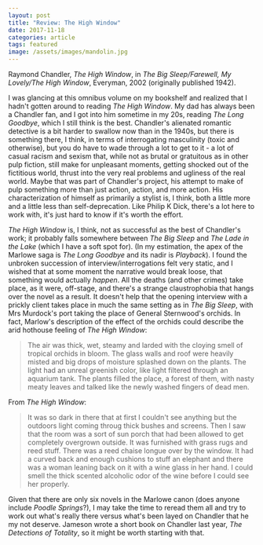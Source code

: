 ```yaml
---
layout: post
title: "Review: The High Window"
date: 2017-11-18
categories: article
tags: featured
image: /assets/images/mandolin.jpg
---
```


Raymond Chandler, *The High Window*, in *The Big Sleep/Farewell, My
Lovely/The High Window*, Everyman, 2002 (originally published 1942).

I was glancing at this omnibus volume on my bookshelf and realized that
I hadn't gotten around to reading *The High Window*. My dad has always
been a Chandler fan, and I got into him sometime in my 20s, reading *The
Long Goodbye*, which I still think is the best. Chandler's alienated
romantic detective is a bit harder to swallow now than in the 1940s, but
there is something there, I think, in terms of interrogating masculinity
(toxic and otherwise), but you do have to wade through a lot to get to
it - a lot of casual racism and sexism that, while not as brutal or
gratuitous as in other pulp fiction, still make for unpleasant moments,
getting shocked out of the fictitious world, thrust into the very real
problems and ugliness of the real world. Maybe that was part of
Chandler's project, his attempt to make of pulp something more than just
action, action, and more action. His characterization of himself as
primarily a stylist is, I think, both a little more and a little less
than self-deprecation. Like Philip K Dick, there's a lot here to work
with, it's just hard to know if it's worth the effort.

*The High Window* is, I think, not as successful as the best of
Chandler's work; it probably falls somewhere between *The Big Sleep* and
*The Lade in the Lake* (which I have a soft spot for). (In my
estimation, the apex of the Marlowe saga is *The Long Goodbye* and its
nadir is *Playback*). I found the unbroken succession of
interview/interrogations felt very static, and I wished that at some
moment the narrative would break loose, that something would actually
*happen*. All the deaths (and other crimes) take place, as it were,
off-stage, and there's a strange claustrophobia that hangs over the
novel as a result. It doesn't help that the opening interview with a
prickly client takes place in much the same setting as in *The Big
Sleep*, with Mrs Murdock's port taking the place of General Sternwood's
orchids. In fact, Marlow's description of the effect of the orchids
could describe the arid hothouse feeling of *The High Window*:

>The air was thick, wet, steamy and larded with the cloying smell of
>tropical orchids in bloom. The glass walls and roof were heavily misted
>and big drops of moisture splashed down on the plants. The light had an
>unreal greenish color, like light filtered through an aquarium tank.
>The plants filled the place, a forest of them, with nasty meaty leaves
>and talked like the newly washed fingers of dead men.

From *The High Window*:

>It was so dark in there that at first I couldn't see anything but the
>outdoors light coming throug thick bushes and screens. Then I saw that
>the room was a sort of sun porch that had been allowed to get
>completely overgrown outside. It was furnished with grass rugs and reed
>stuff. There was a reed chaise longue over by the window. It had a
>curved back and enough cushions to stuff an elephant and there was a
>woman leaning back on it with a wine glass in her hand. I could smell
>the thick scented alcoholic odor of the wine before I could see her
>properly.

Given that there are only six novels in the Marlowe canon (does anyone
include *Poodle Springs*?), I may take the time to reread them all and
try to work out what's really there versus what's been layed on Chandler
that he my not deserve. Jameson wrote a short book on Chandler last
year, *The Detections of Totality*, so it might be worth starting with
that.
